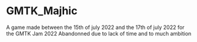# GMTK_Majhic
A game made between the 15th of july 2022 and the 17th of july 2022 for the GMTK Jam 2022
Abandonned due to lack of time and to much ambition
